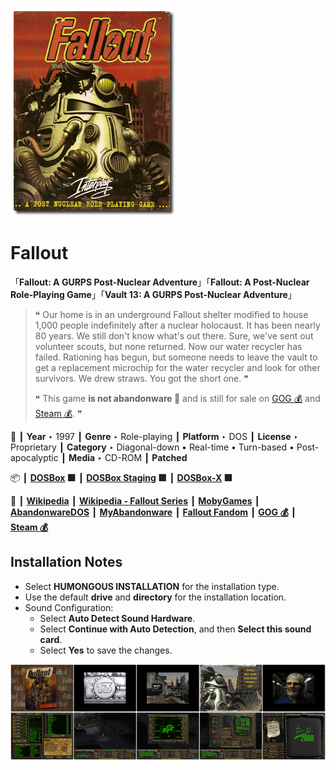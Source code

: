 ![](Thumbnail.png "application-thumbnail")

# Fallout

「**Fallout: A GURPS Post-Nuclear Adventure**」「**Fallout: A Post-Nuclear Role-Playing Game**」「**Vault 13: A GURPS Post-Nuclear Adventure**」

> ❝ Our home is in an underground Fallout shelter modified to house 1,000 people indefinitely after a nuclear holocaust. It has been nearly 80 years. We still don't know what's out there. Sure, we've sent out volunteer scouts, but none returned. Now our water recycler has failed. Rationing has begun, but someone needs to leave the vault to get a replacement microchip for the water recycler and look for other survivors. We drew straws. You got the short one. ❞
>
> ❝ This game **is not abandonware 🚫** and is still for sale on [GOG 💰](https://www.gog.com/en/game/fallout) and [Steam 💰](https://store.steampowered.com/app/38400/Fallout_A_Post_Nuclear_Role_Playing_Game/). ❞
>

📌 ┃ **Year** ‣ 1997 ┃ **Genre** ‣ Role-playing ┃ **Platform** ‣ DOS ┃ **License** ‣ Proprietary ┃ **Category** ‣ Diagonal-down • Real-time • Turn-based • Post-apocalyptic ┃ **Media** ‣ CD-ROM ┃ **Patched** 

📦 ┃ **[DOSBox](https://www.dosbox.com/) 🟩** ┃ **[DOSBox Staging](https://dosbox-staging.github.io/) 🟩** ┃ **[DOSBox-X](https://dosbox-x.com/) 🟩** 

📎 ┃ **[Wikipedia](https://en.wikipedia.org/wiki/Fallout_(video_game))** ┃ **[Wikipedia - Fallout Series](https://en.wikipedia.org/wiki/Fallout_(series))** ┃ **[MobyGames](https://www.mobygames.com/game/223/fallout/)** ┃ **[AbandonwareDOS](https://www.abandonwaredos.com/abandonware-game.php?abandonware=Fallout&gid=1513)** ┃ **[MyAbandonware](https://www.myabandonware.com/game/fallout-br3)** ┃ **[Fallout Fandom](https://fallout.fandom.com/wiki/Fallout)** ┃ **[GOG 💰](https://www.gog.com/en/game/fallout)** ┃ **[Steam 💰](https://store.steampowered.com/app/38400/Fallout_A_Post_Nuclear_Role_Playing_Game/)** 

## Installation Notes
- Select **HUMONGOUS INSTALLATION** for the installation type.
- Use the default **drive** and **directory** for the installation location.
- Sound Configuration:
  - Select **Auto Detect Sound Hardware**.
  - Select **Continue with Auto Detection**, and then **Select this sound card**.
  - Select **Yes** to save the changes.

![](Montage.png "Fallout")

